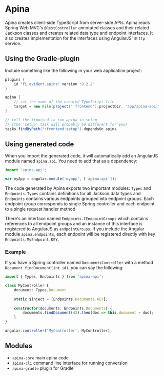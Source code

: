 # Apina

Apina creates client-side TypeScript from server-side APIs. Apina reads Spring Web MVC's
`@RestController` annotated classes and their related Jackson classes and creates related
data type and endpoint interfaces. It also creates implementation for the interfaces using
AngularJS' `$http` service.

## Using the Gradle-plugin

Include something like the following in your web application project:

```groovy
plugins {
    id "fi.evident.apina" version "0.2.2"
}

apina {
    // set the name of the created TypeScript file
    target = new File(project(":frontend").projectDir, 'app/apina-api.ts')
}

// tell the frontend to run apina in setup
// (the 'setup' task will probably be different for you)
tasks.findByPath(":frontend:setup").dependsOn apina
```

## Using generated code

When you import the generated code, it will automatically add an AngularJS module
named `apina.api`. You need to add that as a dependency:

```typescript
import 'apina-api';

var myApp = angular.module('myapp', ['apina.api']);
```

The code generated by Apina exports two important modules: `Types` and `Endpoints`.
`Types` contains definitions for all Jackson data types and `Endpoints` contains 
various endpoints grouped into endpoint groups. Each endpoint group corresponds to
single Spring controller and each endpoint to a single request handler method.

There's an interface named `Endpoints.IEndpointGroups` which contains references to
all endpoint groups and an instance of this interface is registered to AngularJS as
`endpointGroups`. If you include the Angular module `apina.endpoints`, each
endpoint will be registered directly with key `Endpoints.MyEndpoint.KEY`.

### Example

If you have a Spring controller named `DocumentsController` with a method
`Document findDocument(int id)`, you can say the following:

```typescript
import { Types, Endpoints } from 'apina-api';

class MyController {
    document: Types.Document
    
    static $inject = [Endpoints.Documents.KEY];
    
    constructor(documents: Endpoints.Documents) {
        documents.findDocument(42).then(doc => this.document = doc);
    }
}

angular.controller('MyController', MyController);
```

## Modules

  - `apina-core` main apina code
  - `apina-cli` command line interface for running conversion
  - `apina-gradle` plugin for Gradle
